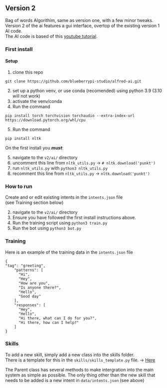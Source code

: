 ## Version 2
Bag of words Algorithim, same as version one, with a few minor tweaks.  
Version 2 of the ai features a gui interface, overtop of the existing version 1 AI code.  
The AI code is based of this [youtube tutorial](https://www.youtube.com/watch?v=RpWeNzfSUHw).

### First install
#### Setup
1. clone this repo
```
git clone https://github.com/blueberrypi-studio/alfred-ai.git
```
2. set up a python venv, or use conda (recomended) using python 3.9 (3.10 will not work)
3. activate the venv/conda
4. Run the command 
```
pip install torch torchvision torchaudio --extra-index-url https://download.pytorch.org/whl/cpu
```
5. Run the command
```
pip install nltk
```

On the first install you _**must**_:

5. navigate to the `v2/ai/` directory
6. uncomment this line from `nltk_utils.py` -> `# nltk.download('punkt')`
7. run `nltk_utils.py` with `python3 nltk_utils.py`
8. recomment this line from `nltk_utils.py` -> `nltk.download('punkt')`

### How to run
Create and or edit existing intents in the `intents.json` file  
(see Training section below)


2. navigate to the `v2/ai/` directory
3. Ensure you have followed the first install instructions above.
3. Run the training script using `python3 train.py`
4. Run the bot using `python3 bot.py`


### Training

Here is an example of the training data in the `intents.json` file

```
{
"tag": "greeting",
    "patterns": [
      "Hi",
      "Hey",
      "How are you",
      "Is anyone there?",
      "Hello",
      "Good day"
    ],
    "responses": [
      "Hey",
      "Hello",
      "Hi there, what can I do for you?",
      "Hi there, how can I help?"
    ]
}
```

### Skills
To add a new skill, simply add a new class into the skills folder.  
There is a template for this in the `skills/skills_template.py` file. -> [Here](https://github.com/blueberrypi-studio/alfred-ai/blob/main/v2/skills/skill_template.py)

The Parent class has several methods to make intergration into the main system as simple as possible. The only thing other than the new skill that needs to be added is a new intent in `data/intents.json` (see above)





